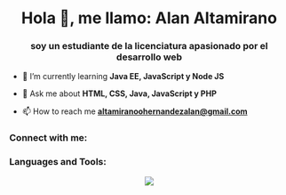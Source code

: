 <h1 align="center">Hola 👋, me llamo: Alan Altamirano</h1>
<h3 align="center">soy un estudiante de la licenciatura apasionado por el desarrollo web</h3>

- 🌱 I’m currently learning **Java EE, JavaScript y Node JS**

- 💬 Ask me about **HTML, CSS, Java, JavaScript y PHP**

- 📫 How to reach me **altamiranoohernandezalan@gmail.com**

<h3 align="left">Connect with me:</h3>
<p align="left">
</p>

<h3 align="left">Languages and Tools:</h3>
<!--tech stack icons-->
<p align="center">
  <a href="https://skillicons.dev">
    <img src="https://skillicons.dev/icons?i=git,github,css, bootstrap, tailwind,html,figma,spring,java,hibernate,js,nodejs,express,pug,php,mongodb,mysql,postgres,postman,vscode,idea,phpstorm,webstorm&perline=14" />
  </a>
</p>


